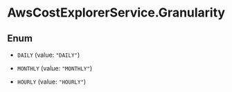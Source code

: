 # AwsCostExplorerService.Granularity

## Enum


* `DAILY` (value: `"DAILY"`)

* `MONTHLY` (value: `"MONTHLY"`)

* `HOURLY` (value: `"HOURLY"`)


